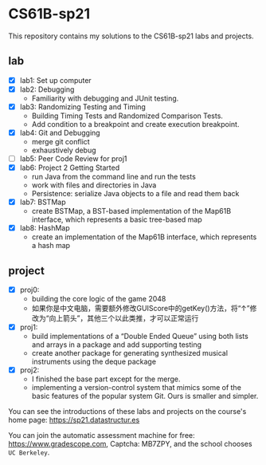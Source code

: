 # CS61B-sp21

This repository contains my solutions to the CS61B-sp21 labs and projects.

## lab

- [x] lab1: Set up computer
- [x] lab2: Debugging
    * Familiarity with debugging and JUnit testing.
- [x] lab3: Randomizing Testing and Timing
    * Building Timing Tests and Randomized Comparison Tests.
    * Add condition to a breakpoint and create execution breakpoint.
- [x] lab4: Git and Debugging
    * merge git conflict
    * exhaustively debug
- [ ] lab5: Peer Code Review for proj1
- [x] lab6: Project 2 Getting Started
    * run Java from the command line and run the tests
    * work with files and directories in Java
    * Persistence: serialize Java objects to a file and read them back
- [x] lab7: BSTMap
    * create BSTMap, a BST-based implementation of the Map61B interface, which represents a basic tree-based map
- [x] lab8: HashMap
    * create an implementation of the Map61B interface, which represents a hash map

## project

- [x] proj0:
    * building the core logic of the game 2048
    * 如果你是中文电脑，需要额外修改GUIScore中的getKey()方法，将“↑”修改为“向上箭头”，其他三个以此类推，才可以正常运行
- [x] proj1:
    * build implementations of a “Double Ended Queue” using both lists and arrays in a package and add supporting testing
    * create another package for generating synthesized musical instruments using the deque package
- [x] proj2:
    * I finished the base part except for the merge.
    * implementing a version-control system that mimics some of the basic features of the popular system Git. Ours is smaller and simpler.


You can see the introductions of these labs and projects on the course's home page: https://sp21.datastructur.es

You can join the automatic assessment machine for free: https://www.gradescope.com, Captcha: MB7ZPY, and the school chooses ``UC Berkeley``.
